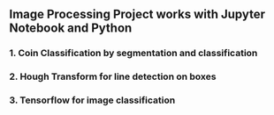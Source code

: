 ## Image Processing Project works with Jupyter Notebook and Python

### 1. Coin Classification by segmentation and classification
### 2. Hough Transform for line detection on boxes
### 3. Tensorflow for image classification

